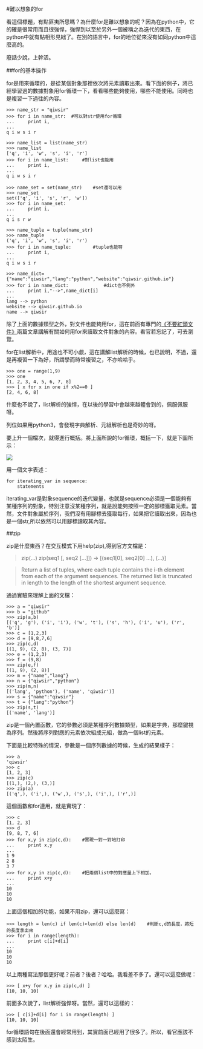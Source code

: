 #難以想象的for

看這個標題，有點匪夷所思嗎？為什麼for是難以想象的呢？因為在python中，它的確是很常用而且很強悍，強悍到以至於另外一個被稱之為迭代的東西，在python中就有點相形見絀了。在別的語言中，for的地位從來沒有如同python中這麼高的。

廢話少說，上幹活。

##for的基本操作

for是用來循環的，是從某個對象那裡依次將元素讀取出來。看下面的例子，將已經學習過的數據對象用for循環一下，看看哪些能夠使用，哪些不能使用。同時也是複習一下過往的內容。

    >>> name_str = "qiwsir"
    >>> for i in name_str:  #可以對str使用for循環
    ...     print i,
    ...
    q i w s i r

    >>> name_list = list(name_str)
    >>> name_list
    ['q', 'i', 'w', 's', 'i', 'r']
    >>> for i in name_list:     #對list也能用
    ...     print i,
    ...
    q i w s i r

    >>> name_set = set(name_str)    #set還可以用
    >>> name_set
    set(['q', 'i', 's', 'r', 'w'])
    >>> for i in name_set:
    ...     print i,
    ...
    q i s r w

    >>> name_tuple = tuple(name_str)
    >>> name_tuple
    ('q', 'i', 'w', 's', 'i', 'r')
    >>> for i in name_tuple:        #tuple也能呀
    ...     print i,
    ...
    q i w s i r

    >>> name_dict={"name":"qiwsir","lang":"python","website":"qiwsir.github.io"}
    >>> for i in name_dict:             #dict也不例外
    ...     print i,"-->",name_dict[i]
    ...
    lang --> python
    website --> qiwsir.github.io
    name --> qiwsir

除了上面的數據類型之外，對文件也能夠用for，這在前面有專門的[《不要紅頭文件》](./130.md)兩篇文章講解有關如何用for來讀取文件對象的內容。看官若忘記了，可去瀏覽。

for在list解析中，用途也不可小覷，這在講解list解析的時候，也已說明，不過，還是再複習一下為好，所謂學而時常複習之，不亦哈哈乎。

    >>> one = range(1,9)
    >>> one
    [1, 2, 3, 4, 5, 6, 7, 8]
    >>> [ x for x in one if x%2==0 ]
    [2, 4, 6, 8]

什麼也不說了，list解析的強悍，在以後的學習中會越來越體會到的，佩服佩服呀。

列位如果用python3，會發現字典解析、元組解析也是奇妙的呀。

要上升一個檔次，就得進行概括。將上面所說的for循環，概括一下，就是下圖所示：

![](https://raw.githubusercontent.com/qiwsir/ITArticles/master/Pictures/20601.png)

用一個文字表述：

    for iterating_var in sequence:
        statements

iterating_var是對象sequence的迭代變量，也就是sequence必須是一個能夠有某種序列的對象，特別注意沒某種序列，就是說能夠按照一定的腳標獲取元素。當然，文件對象屬於序列，我們沒有用腳標去獲取每行，如果把它讀取出來，因為也是一個str,所以依然可以用腳標讀取其內容。

##zip

zip是什麼東西？在交互模式下用help(zip),得到官方文檔是：

>zip(...)
>zip(seq1 [, seq2 [...]]) -> [(seq1[0], seq2[0] ...), (...)]

>Return a list of tuples, where each tuple contains the i-th element from each of the argument sequences.  The returned list is truncated in length to the length of the shortest argument sequence.

通過實驗來理解上面的文檔：

    >>> a = "qiwsir"
    >>> b = "github"
    >>> zip(a,b)
    [('q', 'g'), ('i', 'i'), ('w', 't'), ('s', 'h'), ('i', 'u'), ('r', 'b')]
    >>> c = [1,2,3]
    >>> d = [9,8,7,6]
    >>> zip(c,d)
    [(1, 9), (2, 8), (3, 7)]
    >>> e = (1,2,3)
    >>> f = (9,8)
    >>> zip(e,f)
    [(1, 9), (2, 8)]
    >>> m = {"name","lang"}
    >>> n = {"qiwsir","python"}
    >>> zip(m,n)
    [('lang', 'python'), ('name', 'qiwsir')]
    >>> s = {"name":"qiwsir"}
    >>> t = {"lang":"python"}
    >>> zip(s,t)
    [('name', 'lang')]

zip是一個內置函數，它的參數必須是某種序列數據類型，如果是字典，那麼鍵視為序列。然後將序列對應的元素依次組成元組，做為一個list的元素。

下面是比較特殊的情況，參數是一個序列數據的時候，生成的結果樣子：

    >>> a
    'qiwsir'
    >>> c
    [1, 2, 3]
    >>> zip(c)
    [(1,), (2,), (3,)]
    >>> zip(a)
    [('q',), ('i',), ('w',), ('s',), ('i',), ('r',)]

這個函數和for連用，就是實現了：

    >>> c
    [1, 2, 3]
    >>> d
    [9, 8, 7, 6]
    >>> for x,y in zip(c,d):    #實現一對一對地打印
    ...     print x,y
    ...
    1 9
    2 8
    3 7
    >>> for x,y in zip(c,d):    #把兩個list中的對應量上下相加。
    ...     print x+y
    ...
    10
    10
    10

上面這個相加的功能，如果不用zip，還可以這麼寫：

    >>> length = len(c) if len(c)<len(d) else len(d)    #判斷c,d的長度，將短的長度拿出來
    >>> for i in range(length):
    ...     print c[i]+d[i]
    ...
    10
    10
    10

以上兩種寫法那個更好呢？前者？後者？哈哈。我看差不多了。還可以這麼做呢：

    >>> [ x+y for x,y in zip(c,d) ]
    [10, 10, 10]

前面多次說了，list解析強悍呀。當然，還可以這樣的：

    >>> [ c[i]+d[i] for i in range(length) ]
    [10, 10, 10]

for循環語句在後面還會經常用到，其實前面已經用了很多了。所以，看官應該不感到太陌生。

